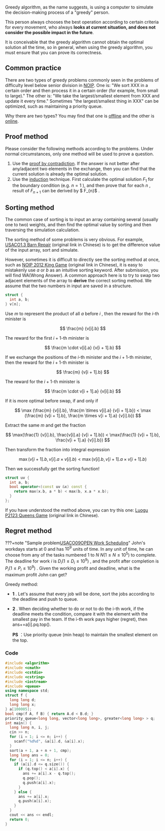 Greedy algorithm, as the name suggests, is using a computer to simulate the decision-making process of a "greedy" person.

This person always chooses the best operation according to certain criteria for every movement, who always **looks at current situation, and does not consider the possible impact in the future**.

It is conceivable that the greedy algorithm cannot obtain the optimal solution all the time, so in general, when using the greedy algorithm, you must ensure that you can prove its correctness.

## Common practice

There are two types of greedy problems commonly seen in the problems of difficulty level below senior division in [NOIP](https://en.wikipedia.org/wiki/National_Olympiad_in_Informatics). One is: "We sort XXX in a certain order and then process it in a certain order (for example, from small to large)." The other is: "We take the largest/smallest element from XXX and update it every time." Sometimes "the largest/smallest thing in XXX" can be optimized, such as maintaining a priority queue.

Why there are two types? You may find that one is [offline](https://en.wikipedia.org/wiki/Online_algorithm#:~:text=In%20contrast%2C%20an%20offline%20algorithm,developed%20is%20called%20online%20optimization.) and the other is [online](https://en.wikipedia.org/wiki/Online_algorithm).

## Proof method

Please consider the following methods according to the problems. Under normal circumstances, only one method will be used to prove a question.

1. Use the [proof by contradiction](https://en.wikipedia.org/wiki/Proof_by_contradiction). If the answer is not better after any/adjacent two elements in the exchange, then you can find that the current solution is already the optimal solution.
2. Use the [induction](https://en.wikipedia.org/wiki/Mathematical_induction) technique. First calculate the optimal solution $F_1$ for the boundary condition (e.g. $n = 1$ ), and then prove that for each $n$ , result of $F_{n+1}$ can be derived by $ F_{n}$ .

## Sorting method

The common case of sorting is to input an array containing several (usually one to two) weights, and then find the optimal value by sorting and then traversing the simulation calculation.

The sorting method of some problems is very obvious. For example, [USACO1.3 Barn Repair](https://www.luogu.com.cn/problem/P1209) (original link in Chinese) is to get the difference value of the input array, sort and simulate.

However, sometimes it is difficult to directly see the sorting method at once, such as [NOIP 2012 King Game](https://vijos.org/p/1779) (original link in Chinese), it is easy to mistakenly use $a$ or $b$ as an intuitive sorting keyword. After submission, you will find WA(Wrong Answer). A common approach here is to try to swap two adjacent elements of the array to **derive** the correct sorting method. We assume that the two numbers in input are saved in a structure.

```cpp
struct {
  int a, b;
} v[n];
```

Use $m$ to represent the product of all $a$ before $i$ , then the reward for the $i$-th minister is

$$
\frac{m} {v[i].b}
$$

The reward for the first $i + 1$-th minister is

$$
\frac{m \cdot v[i].a} {v[i + 1].b}
$$

If we exchange the positions of the $i$-th minister and the $i + 1$-th minister, then the reward for the $i + 1$-th minister is

$$
\frac{m} {v[i + 1].b}
$$

The reward for the $i + 1$-th minister is

$$
\frac{m \cdot v[i + 1].a} {v[i].b}
$$

If it is more optimal before swap, if and only if

$$
\max (\frac{m} {v[i].b}, \frac{m \times v[i].a} {v[i + 1].b})  < \max (\frac{m} {v[i + 1].b}, \frac{m \times v[i + 1].a} {v[i].b})
$$

Extract the same $m$ and get the fraction

$$
\max(\frac{1} {v[i].b}, \frac{v[i].a} {v[i + 1].b}) < \max(\frac{1} {v[i + 1].b}, \frac{v[i + 1].a} {v[i].b})
$$

Then transform the fraction into integral expression

$$
\max(v[i + 1].b, v[i].a \times v[i].b) < \max(v[i].b, v[i + 1].a \times v[i + 1].b)
$$

Then we successfully get the sorting function!

```cpp
struct uv {
  int a, b;
  bool operator<(const uv &x) const {
    return max(x.b, a * b) < max(b, x.a * x.b);
  }
};
```

If you have understood the method above, you can try this one: [Luogu P2123 Queens Game](https://www.luogu.com.cn/problem/P2123) (original link in Chinese).

## Regret method

???+note "Sample problem[USACO09OPEN Work Scheduling](https://www.luogu.com.cn/problem/P2949)"
    John's workdays starts at $0$ and has $10^9$ units of time. In any unit of time, he can choose from any of the tasks numbered $1$ to $N$ $N(1 \leq N \leq 10^5)$ to complete. The deadline for work $i$ is $D_i(1 \leq D_i \leq 10^9)$ , and the profit after completion is $P_i( 1\leq P_i\leq 10^9 )$ . Given the working profit and deadline, what is the maximum profit John can get?

Greedy method:

-    **1** . Let's assume that every job will be done, sort the jobs according to the deadline and push to queue.
-    **2** . When deciding whether to do or not to do the i-th work, if the deadline meets the condition, compare it with the element with the smallest pay in the team. If the i-th work pays higher (regret), then ans+=a[i].pq.top().

     **PS** ：Use priority queue (min heap) to maintain the smallest element on the top.

### Code

```cpp
#include <algorithm>
#include <cmath>
#include <cstdio>
#include <cstring>
#include <iostream>
#include <queue>
using namespace std;
struct f {
  long long d;
  long long x;
} a[100005];
bool cmp(f A, f B) { return A.d < B.d; }
priority_queue<long long, vector<long long>, greater<long long> > q;
int main() {
  long long n, i, j;
  cin >> n;
  for (i = 1; i <= n; i++) {
    scanf("%d%d", &a[i].d, &a[i].x);
  }
  sort(a + 1, a + n + 1, cmp);
  long long ans = 0;
  for (i = 1; i <= n; i++) {
    if (a[i].d <= q.size()) {
      if (q.top() < a[i].x) {
        ans += a[i].x - q.top();
        q.pop();
        q.push(a[i].x);
      }
    } else {
      ans += a[i].x;
      q.push(a[i].x);
    }
  }
  cout << ans << endl;
  return 0;
}
```
